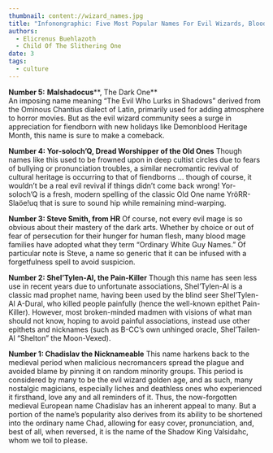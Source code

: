 ```yaml
---
thumbnail: content://wizard_names.jpg
title: "Infonongraphic: Five Most Popular Names For Evil Wizards, Blood Mages, And Mad Prophets"
authors:
  - Elicrenus Buehlazoth
  - Child Of The Slithering One
date: 3
tags:
  - culture
---
```


**Number 5:** **Malshadocus****, The Dark One**\
An imposing name meaning “The Evil Who Lurks in Shadows” derived from the Ominous Chantius dialect of Latin, primarily used for adding atmosphere to horror movies. But as the evil wizard community sees a surge in appreciation for fiendborn with new holidays like Demonblood Heritage Month, this name is sure to make a comeback.

**Number 4: Yor-soloch’Q, Dread Worshipper of the Old Ones**
Though names like this used to be frowned upon in deep cultist circles due to fears of bullying or pronunciation troubles, a similar necromantic revival of cultural heritage is occurring to that of fiendborns … though of course, it wouldn’t be a real evil revival if things didn’t come back wrong! Yor-soloch’Q is a fresh, modern spelling of the classic Old One name YröRR-Slaöe!uq that is sure to sound hip while remaining mind-warping.

**Number 3: Steve Smith, from HR**
Of course, not every evil mage is so obvious about their mastery of the dark arts. Whether by choice or out of fear of persecution for their hunger for human flesh, many blood mage families have adopted what they term “Ordinary White Guy Names.” Of particular note is Steve, a name so generic that it can be infused with a forgetfulness spell to avoid suspicion. 

**Number 2: S****hel’Tylen****-Al, the Pain-Killer**
Though this name has seen less use in recent years due to unfortunate associations, Shel’Tylen-Al is a classic mad prophet name, having been used by the blind seer Shel’Tylen-Al A-Dural, who killed people painfully (hence the well-known epithet Pain-Killer). However, most broken-minded madmen with visions of what man should not know, hoping to avoid painful associations, instead use other epithets and nicknames (such as B-CC’s own unhinged oracle, Shel’Tailen-Al “Shelton” the Moon-Vexed).

**Number 1: Chadislav the Nicknameable**
This name harkens back to the medieval period when malicious necromancers spread the plague and avoided blame by pinning it on random minority groups. This period is considered by many to be the evil wizard golden age, and as such, many nostalgic magicians, especially liches and deathless ones who experienced it firsthand, love any and all reminders of it. Thus, the now-forgotten medieval European name Chadislav has an inherent appeal to many. But a portion of the name’s popularity also derives from its ability to be shortened into the ordinary name Chad, allowing for easy cover, pronunciation, and, best of all, when reversed, it is the name of the Shadow King Valsidahc, whom we toil to please. 